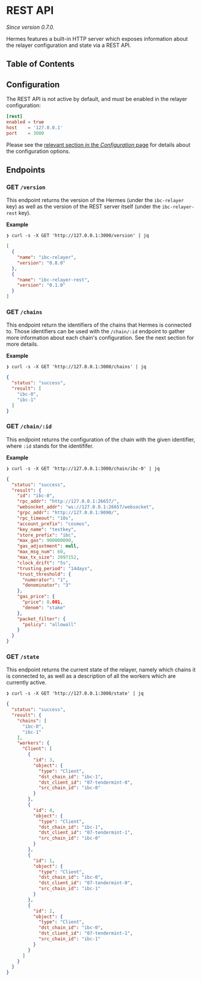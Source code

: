 # REST API

*Since version 0.7.0.*

Hermes features a built-in HTTP server which exposes information
about the relayer configuration and state via a REST API.

## Table of Contents

<!-- toc -->

## Configuration

The REST API is not active by default, and must be enabled in the relayer configuration:

```toml
[rest]
enabled = true
host    = '127.0.0.1'
port    = 3000
```

Please see the [relevant section in the *Configuration* page](./config.md#rest) for details about the configuration options.

## Endpoints

### GET `/version`

This endpoint returns the version of the Hermes (under the `ibc-relayer` key) as well
as the version of the REST server itself (under the `ibc-relayer-rest` key).

**Example**

```
❯ curl -s -X GET 'http://127.0.0.1:3000/version' | jq
```

```json
[
  {
    "name": "ibc-relayer",
    "version": "0.8.0"
  },
  {
    "name": "ibc-relayer-rest",
    "version": "0.1.0"
  }
]
```

### GET `/chains`

This endpoint return the identifiers of the chains that Hermes is connected to.
Those identifiers can be used with the `/chain/:id` endpoint to gather more
information about each chain's configuration. See the next section for more details.

**Example**

```
❯ curl -s -X GET 'http://127.0.0.1:3000/chains' | jq
```

```json
{
  "status": "success",
  "result": [
    "ibc-0",
    "ibc-1"
  ]
}
```

### GET `/chain/:id`

This endpoint returns the configuration of the chain with the given identifier,
where `:id` stands for the identififer.

**Example**

```
❯ curl -s -X GET 'http://127.0.0.1:3000/chain/ibc-0' | jq
```

```json
{
  "status": "success",
  "result": {
    "id": "ibc-0",
    "rpc_addr": "http://127.0.0.1:26657/",
    "websocket_addr": "ws://127.0.0.1:26657/websocket",
    "grpc_addr": "http://127.0.0.1:9090/",
    "rpc_timeout": "10s",
    "account_prefix": "cosmos",
    "key_name": "testkey",
    "store_prefix": "ibc",
    "max_gas": 900000000,
    "gas_adjustment": null,
    "max_msg_num": 60,
    "max_tx_size": 2097152,
    "clock_drift": "5s",
    "trusting_period": "14days",
    "trust_threshold": {
      "numerator": "1",
      "denominator": "3"
    },
    "gas_price": {
      "price": 0.001,
      "denom": "stake"
    },
    "packet_filter": {
      "policy": "allowall"
    }
  }
}
```

### GET `/state`

This endpoint returns the current state of the relayer,
namely which chains it is connected to, as well as a description
of all the workers which are currently active.

```
❯ curl -s -X GET 'http://127.0.0.1:3000/state' | jq
```

```json
{
  "status": "success",
  "result": {
    "chains": [
      "ibc-0",
      "ibc-1"
    ],
    "workers": {
      "Client": [
        {
          "id": 3,
          "object": {
            "type": "Client",
            "dst_chain_id": "ibc-1",
            "dst_client_id": "07-tendermint-0",
            "src_chain_id": "ibc-0"
          }
        },
        {
          "id": 4,
          "object": {
            "type": "Client",
            "dst_chain_id": "ibc-1",
            "dst_client_id": "07-tendermint-1",
            "src_chain_id": "ibc-0"
          }
        },
        {
          "id": 1,
          "object": {
            "type": "Client",
            "dst_chain_id": "ibc-0",
            "dst_client_id": "07-tendermint-0",
            "src_chain_id": "ibc-1"
          }
        },
        {
          "id": 2,
          "object": {
            "type": "Client",
            "dst_chain_id": "ibc-0",
            "dst_client_id": "07-tendermint-1",
            "src_chain_id": "ibc-1"
          }
        }
      ]
    }
  }
}
```

